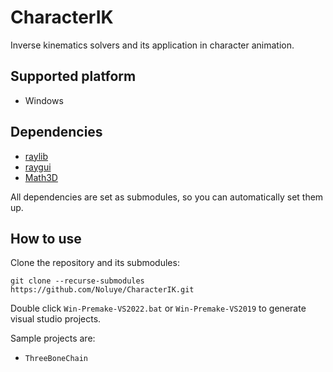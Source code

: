 # CharacterIK
Inverse kinematics solvers and its application in character animation.

## Supported platform

- Windows

## Dependencies

- [raylib](https://github.com/raysan5/raylib)
- [raygui](https://github.com/raysan5/raygui)
- [Math3D](https://github.com/Noluye/Math3D)

All dependencies are set as submodules, so you can automatically set them up.

## How to use

Clone the repository and its submodules:

```shell
git clone --recurse-submodules https://github.com/Noluye/CharacterIK.git
```

Double click `Win-Premake-VS2022.bat` or `Win-Premake-VS2019` to generate visual studio projects.

Sample projects are:

- `ThreeBoneChain`

